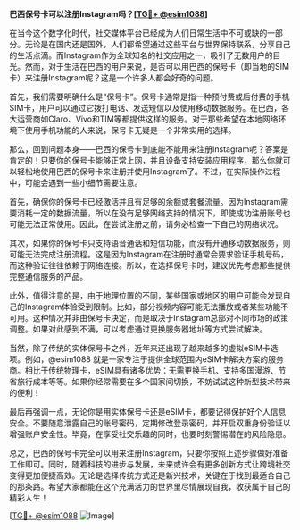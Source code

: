 **巴西保号卡可以注册Instagram吗？[[TG💪+ @esim1088](https://t.me/s/esim1088)]**

在当今这个数字化时代，社交媒体平台已经成为人们日常生活中不可或缺的一部分。无论是在国内还是国外，人们都希望通过这些平台与世界保持联系，分享自己的生活点滴。而Instagram作为全球知名的社交应用之一，吸引了无数用户的目光。然而，对于生活在巴西的用户来说，是否可以用巴西的保号卡（即当地的SIM卡）来注册Instagram呢？这是一个许多人都会好奇的问题。

首先，我们需要明确什么是“保号卡”。保号卡通常是指一种预付费或后付费的手机SIM卡，用户可以通过它拨打电话、发送短信以及使用移动数据服务。在巴西，各大运营商如Claro、Vivo和TIM等都提供这样的服务。对于那些希望在本地网络环境下使用手机功能的人来说，保号卡无疑是一个非常实用的选择。

那么，回到问题本身——巴西的保号卡到底能不能用来注册Instagram呢？答案是肯定的！只要你的保号卡能够正常上网，并且设备支持安装应用程序，那么你就可以轻松地使用巴西的保号卡来注册并使用Instagram了。不过，在实际操作过程中，可能会遇到一些小细节需要注意。

首先，确保你的保号卡已经激活并且有足够的余额或套餐流量。因为Instagram需要消耗一定的数据流量，所以在没有足够网络支持的情况下，即使成功注册账号也可能无法正常使用。因此，在尝试注册之前，请务必检查一下自己的网络状况。

其次，如果你的保号卡只支持语音通话和短信功能，而没有开通移动数据服务，则可能无法完成注册流程。这是因为Instagram在注册时通常会要求验证手机号码，而这种验证往往依赖于网络连接。所以，在选择保号卡时，建议优先考虑那些提供完整通信服务的产品。

此外，值得注意的是，由于地理位置的不同，某些国家或地区的用户可能会发现自己的Instagram体验受到限制。比如，部分视频内容可能无法播放或者某些功能不可用。这种情况并非由保号卡决定，而是取决于Instagram总部对不同市场的政策调整。如果对此感到不满，可以考虑通过更换服务器地址等方式尝试解决。

当然，除了传统的实体保号卡之外，近年来还出现了越来越多的虚拟eSIM卡选项。例如，@esim1088 就是一家专注于提供全球范围内eSIM卡解决方案的服务商。相比于传统物理卡，eSIM具有诸多优势：无需更换手机、支持多国漫游、节省旅行成本等等。如果你经常需要在多个国家间切换，不妨试试这种新型技术带来的便利！

最后再强调一点，无论你是用实体保号卡还是eSIM卡，都要记得保护好个人信息安全。不要随意泄露自己的账号密码，定期修改登录密码，并开启双重身份验证以增强账户安全性。毕竟，在享受社交乐趣的同时，也要时刻警惕潜在的风险隐患。

总之，巴西的保号卡完全可以用来注册Instagram，只要你按照上述步骤做好准备工作即可。同时，随着科技的进步与发展，未来或许会有更多创新方式让跨境社交变得更加便捷高效。无论是选择传统方式还是新兴技术，关键在于找到最适合自己的那条路。希望大家都能在这个充满活力的世界里尽情展现自我，收获属于自己的精彩人生！

[[TG💪+ @esim1088](https://t.me/s/esim1088) ![Image](https://i.postimg.cc/4NQfJmqS/Snipaste-2025-05-13-00-14-12.png)]